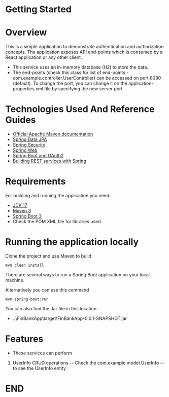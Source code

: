 # Getting Started

# Overview
This is a simple application to demonstrate authentication and authorization concepts. The application exposes API end-points which is consumed by a React application or any other client. 
- This service uses an in-memory database (H2) to store the data. 
- The end-points (check this class for list of end-points - com.example.controller.UserController) can be accessed on port 8080 (default). To change the port, you can change it on the application-properties.xml file by specifying the new server port.  

# Technologies Used And Reference Guides
* [Official Apache Maven documentation](https://maven.apache.org/guides/index.html)
* [Spring Data JPA](https://docs.spring.io/spring-boot/docs/3.1.6/reference/htmlsingle/index.html#data.sql.jpa-and-spring-data)
* [Spring Security](https://docs.spring.io/spring-boot/docs/3.1.6/reference/htmlsingle/index.html#web.security)
* [Spring Web](https://docs.spring.io/spring-boot/docs/3.1.6/reference/htmlsingle/index.html#web)
* [Spring Boot and OAuth2](https://spring.io/guides/tutorials/spring-boot-oauth2/)
* [Building REST services with Spring](https://spring.io/guides/tutorials/rest/)

# Requirements
For building and running the application you need:

- [JDK 17](https://www.oracle.com/java/technologies/downloads/)
- [Maven 3](https://maven.apache.org)
- [Spring Boot 3](https://start.spring.io/)
- Check the POM XML file for libraries used

# Running the application locally
Clone the project and use Maven to build 
```shell
mvn clean install
```

There are several ways to run a Spring Boot application on your local machine. 

Alternatively you can use this command
```shell
mvn spring-boot:run
```

You can also find the Jar file in this location
- ..\FinBankApp\target\FinBankApp-0.0.1-SNAPSHOT.jar

# Features
- These services can perform
1. UserInfo CRUD operations -- Check the com.example.model.UserInfo -- to see the UserInfo entity

# END


